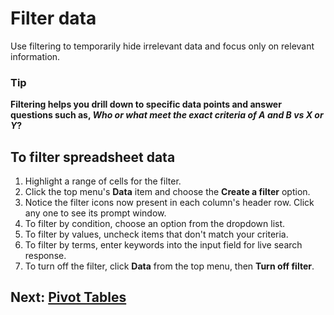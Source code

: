 # Filter data
Use filtering to temporarily hide irrelevant data and focus only on relevant information.

### Tip
__Filtering helps you drill down to specific data points and answer questions such as, _Who or what meet the exact criteria of A and B vs X or Y_?__

## To filter spreadsheet data
1. Highlight a range of cells for the filter.
2. Click the top menu's __Data__ item and choose the __Create a filter__ option.
3. Notice the filter icons now present in each column's header row. Click any one to see its prompt window.
4. To filter by condition, choose an option from the dropdown list.
5. To filter by values, uncheck items that don't match your criteria.
6. To filter by terms, enter keywords into the input field for live search response.
7. To turn off the filter, click __Data__ from the top menu, then __Turn off filter__.

## Next: [Pivot Tables](05-pivot-tables.md)
